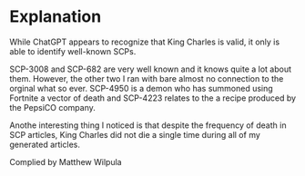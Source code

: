 # Explanation

While ChatGPT appears to recognize that King Charles is valid, it only is able to identify well-known SCPs.

SCP-3008 and SCP-682 are very well known and it knows quite a lot about them. However, the other two I ran with bare almost
no connection to the orginal what so ever. SCP-4950 is a demon who has summoned using Fortnite a vector of death and SCP-4223 relates
to the a recipe produced by the PepsiCO company.

Anothe interesting thing I noticed is that despite the frequency of death in SCP articles, King Charles did not die a single time during
all of my generated articles.

Complied by Matthew Wilpula
